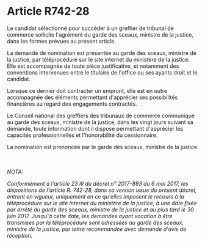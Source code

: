 # Article R742-28

<p>Le candidat sélectionné pour succéder à un greffier de tribunal de commerce sollicite l'agrément du garde des sceaux, ministre de la justice, dans les formes prévues au présent article.</p><p>La demande de nomination est présentée au garde des sceaux, ministre de la justice, par téléprocédure sur le site internet du ministère de la justice. Elle est accompagnée de toute pièce justificative, et notamment des conventions intervenues entre le titulaire de l'office ou ses ayants droit et le candidat.</p><p>Lorsque ce dernier doit contracter un emprunt, elle est en outre accompagnée des éléments permettant d'apprécier ses possibilités financières au regard des engagements contractés.</p><p>Le Conseil national des greffiers des tribunaux de commerce communique au garde des sceaux, ministre de la justice, dans les vingt jours suivant sa demande, toute information dont il dispose permettant d'apprécier les capacités professionnelles et l'honorabilité du cessionnaire.</p><p>La nomination est prononcée par le garde des sceaux, ministre de la justice.</p><br/><br/><i>NOTA:<p>Conformément à l'article 23 III du décret n° 2017-893 du 6 mai 2017, les dispositions de l'article R. 742-28, dans sa version issue du présent décret, entrent en vigueur, uniquement en ce qu'elles imposent le recours à la téléprocédure sur le site internet du ministère de la justice, à une date fixée par arrêté du garde des sceaux, ministre de la justice et au plus tard le 30 juin 2017. Jusqu'à cette date, les demandes ayant vocation à être transmises par la téléprocédure sont adressées au garde des sceaux, ministre de la justice, par lettre recommandée avec demande d'avis de réception.</p></i>